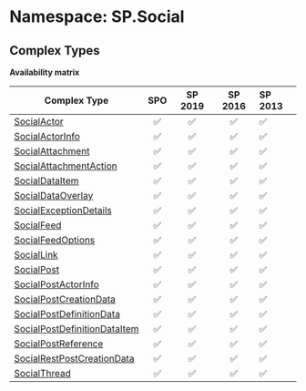 # Namespace: SP.Social

## Complex Types

**Availability matrix**

Complex Type | SPO | SP 2019 | SP 2016 | SP 2013
----------|:---:|:-------:|:-------:|:-------
[SocialActor](./ComplexTypes/SocialActor.md) | ✅ | ✅ | ✅ | ✅
[SocialActorInfo](./ComplexTypes/SocialActorInfo.md) | ✅ | ✅ | ✅ | ✅
[SocialAttachment](./ComplexTypes/SocialAttachment.md) | ✅ | ✅ | ✅ | ✅
[SocialAttachmentAction](./ComplexTypes/SocialAttachmentAction.md) | ✅ | ✅ | ✅ | ✅
[SocialDataItem](./ComplexTypes/SocialDataItem.md) | ✅ | ✅ | ✅ | ✅
[SocialDataOverlay](./ComplexTypes/SocialDataOverlay.md) | ✅ | ✅ | ✅ | ✅
[SocialExceptionDetails](./ComplexTypes/SocialExceptionDetails.md) | ✅ | ✅ | ✅ | ✅
[SocialFeed](./ComplexTypes/SocialFeed.md) | ✅ | ✅ | ✅ | ✅
[SocialFeedOptions](./ComplexTypes/SocialFeedOptions.md) | ✅ | ✅ | ✅ | ✅
[SocialLink](./ComplexTypes/SocialLink.md) | ✅ | ✅ | ✅ | ✅
[SocialPost](./ComplexTypes/SocialPost.md) | ✅ | ✅ | ✅ | ✅
[SocialPostActorInfo](./ComplexTypes/SocialPostActorInfo.md) | ✅ | ✅ | ✅ | ✅
[SocialPostCreationData](./ComplexTypes/SocialPostCreationData.md) | ✅ | ✅ | ✅ | ✅
[SocialPostDefinitionData](./ComplexTypes/SocialPostDefinitionData.md) | ✅ | ✅ | ✅ | ✅
[SocialPostDefinitionDataItem](./ComplexTypes/SocialPostDefinitionDataItem.md) | ✅ | ✅ | ✅ | ✅
[SocialPostReference](./ComplexTypes/SocialPostReference.md) | ✅ | ✅ | ✅ | ✅
[SocialRestPostCreationData](./ComplexTypes/SocialRestPostCreationData.md) | ✅ | ✅ | ✅ | ✅
[SocialThread](./ComplexTypes/SocialThread.md) | ✅ | ✅ | ✅ | ✅